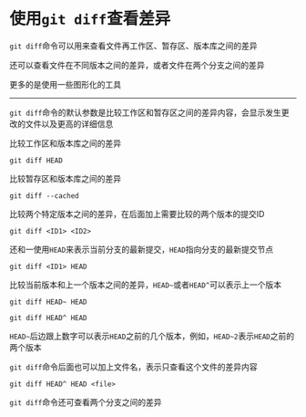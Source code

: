 # 使用`git diff`查看差异

`git diff`命令可以用来查看文件再工作区、暂存区、版本库之间的差异

还可以查看文件在不同版本之间的差异，或者文件在两个分支之间的差异

更多的是使用一些图形化的工具

------

`git diff`命令的默认参数是比较工作区和暂存区之间的差异内容，会显示发生更改的文件以及更高的详细信息

比较工作区和版本库之间的差异

```shell
git diff HEAD
```

比较暂存区和版本库之间的差异

```shell
git diff --cached
```

比较两个特定版本之间的差异，在后面加上需要比较的两个版本的提交ID

```shell
git diff <ID1> <ID2>
```

还和一使用`HEAD`来表示当前分支的最新提交，`HEAD`指向分支的最新提交节点

```shell
git diff <ID1> HEAD
```

比较当前版本和上一个版本之间的差异，`HEAD~`或者`HEAD^`可以表示上一个版本

```shell
git diff HEAD~ HEAD
```

```shell
git diff HEAD^ HEAD
```

`HEAD~`后边跟上数字可以表示`HEAD`之前的几个版本，例如，`HEAD~2`表示`HEAD`之前的两个版本

`git diff`命令后面也可以加上文件名，表示只查看这个文件的差异内容

```shell
git diff HEAD^ HEAD <file>
```

`git diff`命令还可查看两个分支之间的差异
